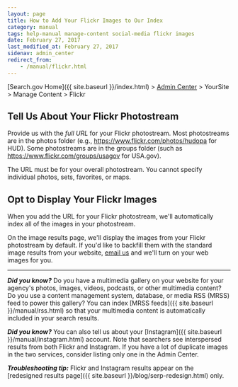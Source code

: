 ```yaml
---
layout: page
title: How to Add Your Flickr Images to Our Index
category: manual
tags: help-manual manage-content social-media flickr images
date: February 27, 2017
last_modified_at: February 27, 2017
sidenav: admin_center
redirect_from:
    - /manual/flickr.html
---
```


[Search.gov Home]({{ site.baseurl }}/index.html) > [Admin Center](https://search.usa.gov/sites/) > YourSite > Manage Content > Flickr

## Tell Us About Your Flickr Photostream

Provide us with the *full URL* for your Flickr photostream. Most photostreams are in the photos folder (e.g., <https://www.flickr.com/photos/hudopa> for HUD). Some photostreams are in the groups folder (such as <https://www.flickr.com/groups/usagov> for USA.gov).

The URL must be for your overall photostream. You cannot specify individual photos, sets, favorites, or maps.

## Opt to Display Your Flickr Images

When you add the URL for your Flickr photostream, we'll automatically index all of the images in your photostream.

On the image results page, we'll display the images from your Flickr photostream by default. If you'd like to backfill them with the standard image results from your website, [email us](mailto:search@support.digitalgov.gov) and we'll turn on your web images for you.

---

***Did you know?*** Do you have a multimedia gallery on your website for your agency's photos, images, videos, podcasts, or other multimedia content? Do you use a content management system, database, or media RSS (MRSS) feed to power this gallery? You can index [MRSS feeds]({{ site.baseurl }}/manual/rss.html) so that your multimedia content is automatically included in your search results.

***Did you know?*** You can also tell us about your [Instagram]({{ site.baseurl }}/manual/instagram.html) account. Note that searchers see interspersed results from both Flickr and Instagram. If you have a lot of duplicate images in the two services, consider listing only one in the Admin Center.

***Troubleshooting tip:*** Flickr and Instagram results appear on the [redesigned results page]({{ site.baseurl }}/blog/serp-redesign.html) only.
